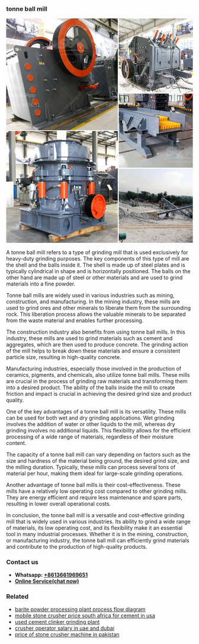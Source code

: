 <h3>tonne ball mill</h3><img src='1708408723.jpg' alt=''><p>A tonne ball mill refers to a type of grinding mill that is used exclusively for heavy-duty grinding purposes. The key components of this type of mill are the shell and the balls inside it. The shell is made up of steel plates and is typically cylindrical in shape and is horizontally positioned. The balls on the other hand are made up of steel or other materials and are used to grind materials into a fine powder.</p><p>Tonne ball mills are widely used in various industries such as mining, construction, and manufacturing. In the mining industry, these mills are used to grind ores and other minerals to liberate them from the surrounding rock. This liberation process allows the valuable minerals to be separated from the waste material and enables further processing.</p><p>The construction industry also benefits from using tonne ball mills. In this industry, these mills are used to grind materials such as cement and aggregates, which are then used to produce concrete. The grinding action of the mill helps to break down these materials and ensure a consistent particle size, resulting in high-quality concrete.</p><p>Manufacturing industries, especially those involved in the production of ceramics, pigments, and chemicals, also utilize tonne ball mills. These mills are crucial in the process of grinding raw materials and transforming them into a desired product. The ability of the balls inside the mill to create friction and impact is crucial in achieving the desired grind size and product quality.</p><p>One of the key advantages of a tonne ball mill is its versatility. These mills can be used for both wet and dry grinding applications. Wet grinding involves the addition of water or other liquids to the mill, whereas dry grinding involves no additional liquids. This flexibility allows for the efficient processing of a wide range of materials, regardless of their moisture content.</p><p>The capacity of a tonne ball mill can vary depending on factors such as the size and hardness of the material being ground, the desired grind size, and the milling duration. Typically, these mills can process several tons of material per hour, making them ideal for large-scale grinding operations.</p><p>Another advantage of tonne ball mills is their cost-effectiveness. These mills have a relatively low operating cost compared to other grinding mills. They are energy efficient and require less maintenance and spare parts, resulting in lower overall operational costs.</p><p>In conclusion, the tonne ball mill is a versatile and cost-effective grinding mill that is widely used in various industries. Its ability to grind a wide range of materials, its low operating cost, and its flexibility make it an essential tool in many industrial processes. Whether it is in the mining, construction, or manufacturing industry, the tonne ball mill can efficiently grind materials and contribute to the production of high-quality products.</p><h3>Contact us</h3><ul><li><strong>Whatsapp:&nbsp;<a href="https://wa.me/8613661969651">+8613661969651</a></strong></li><li><a href="https://swt.shibang-china.com/?git&amp;zhl&amp;tonne ball mill"><strong>Online Service(chat now)</strong></a></li></ul><h3>Related</h3><ul><li><a href='barite powder processing plant process flow diagram.md'>barite powder processing plant process flow diagram</a></li><li><a href='mobile stone crusher price south africa for cement in usa.md'>mobile stone crusher price south africa for cement in usa</a></li><li><a href='used cement clinker grinding plant.md'>used cement clinker grinding plant</a></li><li><a href='crusher operator salary in uae and dubai.md'>crusher operator salary in uae and dubai</a></li><li><a href='price of stone crusher machine in pakistan.md'>price of stone crusher machine in pakistan</a></li></ul>